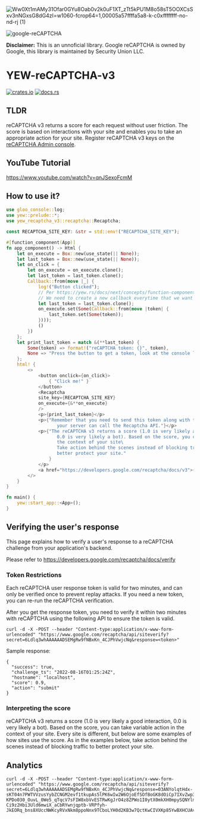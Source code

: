 ![Ww0Xt1mAMy31Ofar0GYu8Oab0v2k0uF1XT_zTt5kPU1M8o58sT5OOXCsSxv3nNGxsG8dG4zI=w1060-fcrop64=1,00005a57ffffa5a8-k-c0xffffffff-no-nd-rj (1)](https://user-images.githubusercontent.com/1176339/155262320-ce1406f0-d35d-418e-a8b9-60b928cceeb2.jpeg)


![google-reCAPTCHA](https://user-images.githubusercontent.com/1176339/184780286-856b249d-01e6-498f-a9af-8486dedbdc16.svg)

**Disclaimer:** This is an unnoficial library. Google reCAPTCHA is owned by Google, this library is maintained by Security Union LLC. 

# YEW-reCAPTCHA-v3

[![crates.io](https://img.shields.io/crates/v/yew-recaptcha-v3.svg)](https://crates.io/crates/yew-recaptcha-v3)
[![docs.rs](https://docs.rs/yew-recaptcha-v3/badge.svg)](https://docs.rs/yew-recaptcha-v3)


## TLDR

reCAPTCHA v3 returns a score for each request without user friction. The score is based on interactions with your site and enables you to take an appropriate action for your site. Register reCAPTCHA v3 keys on the [reCAPTCHA Admin console](https://www.google.com/recaptcha/admin/create). 

## YouTube Tutorial
https://www.youtube.com/watch?v=qnJSexoFcmM

## How to use it?

```rust
use gloo_console::log;
use yew::prelude::*;
use yew_recaptcha_v3::recaptcha::Recaptcha;

const RECAPTCHA_SITE_KEY: &str = std::env!("RECAPTCHA_SITE_KEY");

#[function_component(App)]
fn app_component() -> Html {
    let on_execute = Box::new(use_state(|| None));
    let last_token = Box::new(use_state(|| None));
    let on_click = {
        let on_execute = on_execute.clone();
        let last_token = last_token.clone();
        Callback::from(move |_| {
            log!("Button clicked");
            // Per https://yew.rs/docs/next/concepts/function-components/communication
            // We need to create a new callback everytime that we want Recaptcha to be executed.
            let last_token = last_token.clone();
            on_execute.set(Some(Callback::from(move |token| {
                last_token.set(Some(token));
            })));
            ()
        })
    };
    let print_last_token = match &(**last_token) {
        Some(token) => format!("reCAPTCHA token: {}", token),
        None => "Press the button to get a token, look at the console logs in case that there's an error".to_string()
    };
    html! {
        <>
            <button onclick={on_click}>
                { "Click me!" }
            </button>
            <Recaptcha
            site_key={RECAPTCHA_SITE_KEY}
            on_execute={&**on_execute}
            />
            <p>{print_last_token}</p>
            <p>{"Remember that you need to send this token along with the form values so that \n
                   your server can call the Recaptcha API."}</p>
            <p>{"The reCAPTCHA v3 returns a score (1.0 is very likely a good interaction,\
                   0.0 is very likely a bot). Based on the score, you can take variable action in\
                   the context of your site\
                   Take action behind the scenes instead of blocking traffic to \
                   better protect your site."
                }
            </p>
            <a href="https://developers.google.com/recaptcha/docs/v3">{"Google Documentation"}</a>
        </>
    }
}

fn main() {
    yew::start_app::<App>();
}

```

## Verifying the user's response

This page explains how to verify a user's response to a reCAPTCHA challenge from your application's backend.

Please refer to https://developers.google.com/recaptcha/docs/verify

### Token Restrictions

Each reCAPTCHA user response token is valid for two minutes, and can only be verified once to prevent replay attacks. If you need a new token, you can re-run the reCAPTCHA verification.

After you get the response token, you need to verify it within two minutes with reCAPTCHA using the following API to ensure the token is valid.

```
curl -d -X -POST --header "Content-type:application/x-www-form-urlencoded" "https://www.google.com/recaptcha/api/siteverify?secret=6Ldlq3whAAAAAADSEMgRw9fNBxKn_4CJPhVwjcNq&response=<token>"    
```

Sample response:

```
{
  "success": true,
  "challenge_ts": "2022-08-16T01:25:24Z",
  "hostname": "localhost",
  "score": 0.9,
  "action": "submit"
} 
```

### Interpreting the score

reCAPTCHA v3 returns a score (1.0 is very likely a good interaction, 0.0 is very likely a bot). Based on the score, you can take variable action in the context of your site. Every site is different, but below are some examples of how sites use the score. As in the examples below, take action behind the scenes instead of blocking traffic to better protect your site.

## Analytics


```
curl -d -X -POST --header "Content-type:application/x-www-form-urlencoded" "https://www.google.com/recaptcha/api/siteverify?secret=6Ldlq3whAAAAAADSEMgRw9fNBxKn_4CJPhVwjcNq&response=03ANYolqtHdx-sKT04n7PWTVVzusYybZCNGM2evf1tkupAs5lPK6wIw2W6OjoEfSOfBoGK8dOiCp7IXvZwp3cnVXP6bAQzRko0Jt37KWzKdTRX5bosGvW9ahVRMG5sVRKJUhiER8JoWLmOZexG6ctpBM0AhC0gdwLj4V1_F47N_pEVXVergWjLYJ5Wmz7P1V8FutqY4FpSLZ_Q-KPDo030_OuvL_0We5_qTqcV7sFIW8xbVvESTRwKgJrO4z8ZPWo1I0ytX0mkXH0mpySQNYlmq7uJzVA1YX6mM_FDZs9zyzZQuSiTMnZJ9ZyruONuxXAoXvgKuuqqse4VVfw1lyUJx0uRUpVR8JGQSMsacOV2wXyDk7OGhvHVKPd1zpXZiqBAWMVHU21JJcBgAYcgtPVpaUN-Ci9z2Hbi3Uld6mwiX_aCbRYwnjqptb-VRPfyh-JkEORq_bns8XUccNWKcyRVxNkm8ppoNnx9TCboLYH0d2KB3w7QctKwCIVXKp85YwBXHCUAvEUjz91r"    
```
